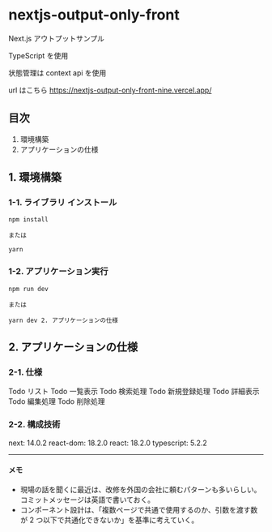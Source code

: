 # nextjs-output-only-front

Next.js アウトプットサンプル

TypeScript を使用

状態管理は context api を使用

url はこちら https://nextjs-output-only-front-nine.vercel.app/

## 目次

1. 環境構築
2. アプリケーションの仕様

## 1. 環境構築

### 1-1. ライブラリ インストール

```
npm install

または

yarn
```

### 1-2. アプリケーション実行

```
npm run dev

または

yarn dev 2. アプリケーションの仕様
```

## 2. アプリケーションの仕様

### 2-1. 仕様

Todo リスト
Todo 一覧表示
Todo 検索処理
Todo 新規登録処理
Todo 詳細表示
Todo 編集処理
Todo 削除処理

### 2-2. 構成技術

next: 14.0.2
react-dom: 18.2.0
react: 18.2.0
typescript: 5.2.2

---

#### メモ

- 現場の話を聞くに最近は、改修を外国の会社に頼むパターンも多いらしい。コミットメッセージは英語で書いておく。
- コンポーネント設計は、「複数ページで共通で使用するのか、引数を渡す数が 2 つ以下で共通化できないか」を基準に考えていく。

